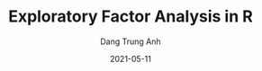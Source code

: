 ---
title: Exploratory Factor Analysis in R
date: '2021-05-11'
author: 'Dang Trung Anh'
tags: ['CNN', 'Towards Data Science', 'Deep Learning', 'Data Science']
draft: false
summary: Factor analysis is a statistical method used to search for some unobserved variables called factors from observed variables called factors.
link: https://towardsdatascience.com/exploratory-factor-analysis-in-r-e31b0015f224?source=your_stories_page-------------------------------------
---